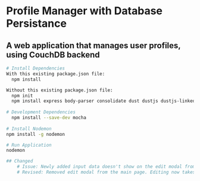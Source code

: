 # Profile Manager with Database Persistance

## A web application that manages user profiles, using CouchDB backend

``` bash
# Install Dependencies
With this existing package.json file:
  npm install

Without this existing package.json file:
  npm init
  npm install express body-parser consolidate dust dustjs dustjs-linkedin uuid chalk --save
    
# Development Dependencies
  npm install --save-dev mocha
  
# Install Nodemon
npm install -g nodemon

# Run Application
nodemon

## Changed
    # Issue: Newly added input data doesn't show on the edit modal from within the main page
    # Revised: Removed edit modal from the main page. Editing now takes place on the profile page
```
